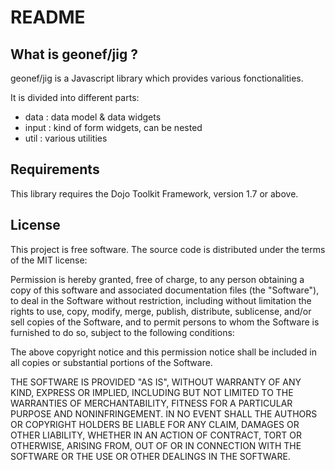 README
======

What is geonef/jig ?
--------------------

geonef/jig is a Javascript library which provides various fonctionalities.

It is divided into different parts:

* data : data model & data widgets
* input : kind of form widgets, can be nested
* util : various utilities


Requirements
------------

This library requires the Dojo Toolkit Framework, version 1.7 or above.


License
-------

This project is free software.
The source code is distributed under the terms of the MIT license:

Permission is hereby granted, free of charge, to any person obtaining a copy of this software and associated documentation files (the "Software"), to deal in the Software without restriction, including without limitation the rights to use, copy, modify, merge, publish, distribute, sublicense, and/or sell copies of the Software, and to permit persons to whom the Software is furnished to do so, subject to the following conditions:

The above copyright notice and this permission notice shall be included in all copies or substantial portions of the Software.

THE SOFTWARE IS PROVIDED "AS IS", WITHOUT WARRANTY OF ANY KIND, EXPRESS OR IMPLIED, INCLUDING BUT NOT LIMITED TO THE WARRANTIES OF MERCHANTABILITY, FITNESS FOR A PARTICULAR PURPOSE AND NONINFRINGEMENT. IN NO EVENT SHALL THE AUTHORS OR COPYRIGHT HOLDERS BE LIABLE FOR ANY CLAIM, DAMAGES OR OTHER LIABILITY, WHETHER IN AN ACTION OF CONTRACT, TORT OR OTHERWISE, ARISING FROM, OUT OF OR IN CONNECTION WITH THE SOFTWARE OR THE USE OR OTHER DEALINGS IN THE SOFTWARE.

